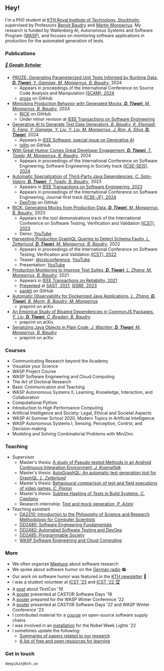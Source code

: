 ## Hey!

I'm a PhD student at [KTH Royal Institute of Technology, Stockholm](https://www.kth.se/profile/deepikat), supervised by Professors [Benoit Baudry](https://softwarediversity.eu/) and [Martin Monperrus](https://www.monperrus.net/martin/). My research is funded by Wallenberg AI, Autonomous Systems and Software Program ([WASP](https://wasp-sweden.org/)), and focuses on monitoring software applications in production for the automated generation of tests.

### Publications
##### [🔗 Google Scholar](https://scholar.google.com/citations?user=pyc0zC0AAAAJ&hl=en&oi=ao)
- [PROZE: Generating Parameterized Unit Tests Informed by Runtime Data, _**D. Tiwari**, Y. Gamage, M. Monperrus, B. Baudry_](https://arxiv.org/abs/2407.00768), 2024
  - Appears in proceedings of the International Conference on Source Code Analysis and Manipulation [(SCAM), 2024](https://conf.researchr.org/track/scam-2024/SCAM-2024-research-track)
  - [proze](https://github.com/ASSERT-KTH/proze) on GitHub
- [Mimicking Production Behavior with Generated Mocks, _**D. Tiwari**, M. Monperrus, B. Baudry_](https://arxiv.org/abs/2208.01321), 2024
  - [RICK](https://github.com/castor-software/pankti#rick) on GitHub
  - Under minor revision at [IEEE Transactions on Software Engineering](https://ieeexplore.ieee.org/xpl/RecentIssue.jsp?punumber=32)
- [Generative AI to Generate Test Data Generators, _B. Baudry, K. Etemadi, S. Fang, Y. Gamage, Y. Liu, Y. Liu, M. Monperrus, J. Ron, A. Silva, **D. Tiwari**_](https://arxiv.org/abs/2401.17626), 2024
  - Appears in [IEEE Software, special issue on Generative AI](https://ieeexplore.ieee.org/xpl/RecentIssue.jsp?punumber=52)
  - [lollm](https://github.com/ASSERT-KTH/lollm) on GitHub
- [With Great Humor Comes Great Developer Engagement, _**D. Tiwari**, T. Toady, M. Monperrus, B. Baudry_](https://arxiv.org/abs/2312.01680), 2024
  - Appears in proceedings of the International Conference on Software Engineering, Software Engineering in Society track [(ICSE-SEIS), 2024](https://dl.acm.org/doi/10.1145/3639475.3640099)
- [Automatic Specialization of Third-Party Java Dependencies, _C. Soto-Valero, **D. Tiwari**, T. Toady, B. Baudry_](https://arxiv.org/abs/2302.08370), 2023
  - Appears in [IEEE Transactions on Software Engineering, 2023](https://ieeexplore.ieee.org/xpl/RecentIssue.jsp?punumber=32)
  - Appears in proceedings of the International Conference on Software Engineering, Journal-first track [(ICSE-JF), 2024](https://conf.researchr.org/track/icse-2024/icse-2024-journal-first-papers)
  - [DepTrim](https://github.com/castor-software/deptrim) on GitHub
- [RICK: Generating Mocks from Production Data, _**D. Tiwari**, M. Monperrus, B. Baudry_](https://arxiv.org/abs/2302.04547), 2023
  - Appears in the tool demonstrations track of the International Conference on Software Testing, Verification and Validation [(ICST), 2023](https://ieeexplore.ieee.org/abstract/document/10132166)
  - Demo: [YouTube](https://youtu.be/ljuUfbC-IZw)
- [Harvesting Production GraphQL Queries to Detect Schema Faults, _L. Zetterlund, **D. Tiwari**, M. Monperrus, B. Baudry_](https://arxiv.org/abs/2112.08267), 2022
  - Appears in proceedings of the International Conference on Software Testing, Verification and Validation [(ICST), 2022](https://ieeexplore.ieee.org/document/9787849)
  - Teaser: [@icstconference](https://twitter.com/icstconference/status/1501625569871605760?s=20&t=8Xrh5d1AS-8pwXJb9-uwbA), [YouTube](https://youtu.be/3UrPDLDCfOE)
  - Presentation: [YouTube](https://youtu.be/ZPx-QnqDXlQ)
- [Production Monitoring to Improve Test Suites, _**D. Tiwari**, L. Zhang, M. Monperrus, B. Baudry_](https://arxiv.org/abs/2012.01198), 2021
  - Appears in [IEEE Transactions on Reliability, 2021](https://ieeexplore.ieee.org/document/9526340)
  - [Presented](https://youtu.be/jdi9hwoDqng) at [SAST, 2021](https://sast.se/index.jsp), [ISSRE, 2023](https://issre.github.io/2023/program_j1c2.html)
  - [pankti](https://github.com/castor-software/pankti) on GitHub
- [Automatic Observability for Dockerized Java Applications, _L. Zhang, **D. Tiwari**, B. Morin, B. Baudry, M. Monperrus_](https://arxiv.org/abs/1912.06914)
  - preprint on arXiv
- [An Empirical Study of Bloated Dependencies in CommonJS Packages, _Y. Liu, **D. Tiwari**, C. Bogdan, B. Baudry_](https://arxiv.org/abs/2405.17939)
  - preprint on arXiv
- [Serializing Java Objects in Plain Code, _J. Wachter, **D. Tiwari**, M. Monperrus, B. Baudry_](https://arxiv.org/abs/2405.11294)
  - preprint on arXiv


### Courses
- Communicating Research beyond the Academy
- Visualize your Science
- WASP Project Course
- WASP Software Engineering and Cloud Computing
- The Art of Doctoral Research
- Basic Communication and Teaching
- WASP Autonomous Systems II, Learning, Knowledge, Interaction, and Collaboration
- Computational Python
- Introduction to High Performance Computing
- Artificial Intelligence and Society: Legal, Ethical and Societal Aspects
- WASP AI Summer School 2020, Modern Topics in Artificial Intelligence
- WASP Autonomous Systems I, Sensing, Perception, Control, and Decision-making
- Modeling and Solving Combinatorial Problems with MiniZinc

### Teaching
- Supervisor
  - Master's thesis: [A study of Pseudo-tested Methods in an Android Continuous Integration Environment, _J. Kvarnefalk_](http://kth.diva-portal.org/smash/record.jsf?pid=diva2%3A1468320&dswid=-6068)
  - Master's thesis: [AutoGraphQL: An automatic test generation tool for GraphQL, _L. Zetterlund_](https://kth.diva-portal.org/smash/record.jsf?pid=diva2:1601868)
  - Master's thesis: [Behavioural comparison of test and field executions of video games, _C. Porion_](https://urn.kb.se/resolve?urn=urn:nbn:se:kth:diva-330706)
  - Master's thesis: [Subtree Hashing of Tests in Build Systems, _C. Capitanu_](https://urn.kb.se/resolve?urn=urn:nbn:se:kth:diva-339831)
  - Research internship: [Test and mock generation, _P. Azimi_](https://github.com/Parsa-azm/Test-and-Mock-Generation)
- Teaching assistant 
  - [DA2210: Introduction to the Philosophy of Science and Research Methodology for Computer Scientists](https://www.kth.se/student/kurser/kurs/DA2210)
  - [DD2480: Software Engineering Fundamentals](https://www.kth.se/student/kurser/kurs/DD2480)
  - [DD2482: Automated Software Testing and DevOps](https://github.com/KTH/devops-course)
  - [DD2485: Programmable Society](https://github.com/KTH/programmable-society)
  - [WASP Software Engineering and Cloud Computing](https://wasp-sweden.org/graduate-school/as-graduate-school-courses/)

### More
- We often organize [Meetups](https://www.meetup.com/KTH-Software-Research-Meetup/) about software research
- We spoke about software humor on the [German radio](https://www.deutschlandfunk.de/computer-und-kommunikation-4-5-2024-komplette-sendung-dlf-16492b03-100.html) 📻
- Our work on software humor was featured in the [KTH newsletter](https://www.kth.se/en/eecs/nyheter/humor-en-viktig-ingrediens-i-mjukvaruutveckling-1.1351788) 📰 
- I was a student volunteer at  [ICST '23](https://twitter.com/neilwalkinshaw/status/1648375732060528640?s=20) and [ICST '22 🏆](https://twitter.com/tanja_vos/status/1512347202148093961)
- A [post](https://deepikatiwari92.medium.com/takeaways-from-testcon-europe-2019-7fdc058631a7) about TestCon '19
- A [poster](https://castor-software-days-2019.github.io/posters) presented at CASTOR Software Days '19
- A [poster](https://internal.wasp-sweden.org/wp-content/uploads/2022/01/WASP-2022-Poster-Catalogue-Software.pdf) prepared for the WASP Winter Conference '22
- A [poster](https://internal.wasp-sweden.org/wasp-winter-conference-2023/poster-catalogue/) presented at CASTOR Software Days '22 and WASP Winter Conference '23
- I contributed material for a [course](https://osssc-edu.github.io/supply-chain.github.io/) on open-source software supply chains
- I was involved in an [installation](https://rethread.art/projects/unfold.html) for the Nobel Week Lights '22
- I sometimes update the following:
  - [Summaries of papers related to our research](https://github.com/Deee92/journal/tree/master/papers)
  - [A list of free and open resources for learning](https://github.com/Deee92/journal/blob/master/resources/free.md)

### Get in touch
`deepikat@kth.se`

